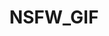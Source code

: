 ---
title: NSFW_GIF
crosslinks:
- nsfw
- Ellie_Silk
- PornStarHQ
- SauceForGif
- phealinphine69
- gowild_nsfw
- AlyssaAtNightFans
- Sexfight
- ThatPerfectAss
- AssGFY
- XXX_And_Source
- Asshole_Lover
- NaughtyDressGirls
- PornStarletHQ
- AlexaPearl
- PornstarsOnly
- LucieWildeIsRetarded
- AriaAlexander
- rhettal
- BlancNoir
---